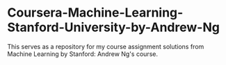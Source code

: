 # Coursera-Machine-Learning-Stanford-University-by-Andrew-Ng
This serves as a repository for my course assignment solutions from Machine Learning by Stanford: Andrew Ng's course.
